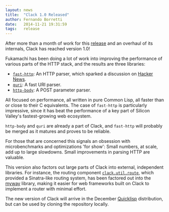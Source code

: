 ```yaml
---
layout: news
title:  "Clack 1.0 Released"
author: Fernando Borretti
date:   2014-11-21 19:31:59
tags:   release
---
```


After more than a month of work for this [release][release_issue] and an
overhaul of its internals, Clack has reached version 1.0!

<!-- sep -->

Fukamachi has been doing a lot of work into improving the performance of various
parts of the HTTP stack, and the results are three libraries:

* [`fast-http`][fast-http]: An HTTP parser, which sparked a discussion on
  [Hacker News][fast-http-hn].
* [`quri`][quri]: A fast URI parser.
* [`http-body`][http-body]: A POST parameter parser.

All focused on performance, all written in pure Common Lisp, all faster than or
close to their C equivalents. The case of `fast-http` is particularly
impressive, since it has beat the performance of a key part of Silicon Valley's
fastest-growing web ecosystem.

`http-body` and `quri` are already a part of Clack, and `fast-http` will
probably be merged as it matures and proves to be reliable.

For those that are concerned this signals an obsession with microbenchmarks and
optimizations 'for show': Small numbers, at scale, add up to large
slowdowns. Small improvements in parsing HTTP are valuable.

This version also factors out large parts of Clack into external, independent
libraries. For instance, the routing component [`clack.util.route`][util-route],
which provided a Sinatra-like routing system, has been factored out into the
[myway][myway] library, making it easier for web frameworks built on Clack to
implement a router with minimal effort.

The new version of Clack will arrive in the December [Quicklisp][ql]
distribution, but can be used by cloning the repository locally.

[release_issue]: https://github.com/fukamachi/clack/pull/83
[fast-http]: https://github.com/fukamachi/fast-http
[fast-http-hn]: https://news.ycombinator.com/item?id=8534866
[quri]: https://github.com/fukamachi/quri
[http-body]: https://github.com/fukamachi/http-body
[util-route]: https://github.com/fukamachi/clack/blob/9b053f271228c936572194a37cd014bc5d1402a6/src/util/route.lisp
[myway]: https://github.com/fukamachi/myway
[ql]: http://www.quicklisp.org/
